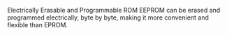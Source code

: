 Electrically Erasable and Programmable ROM
EEPROM can be erased and programmed electrically, byte by byte, making it more convenient and flexible than EPROM. 